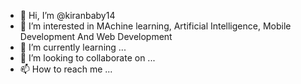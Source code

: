- 👋 Hi, I’m @kiranbaby14
- 👀 I’m interested in MAchine learning, Artificial Intelligence, Mobile Development And Web Development
- 🌱 I’m currently learning ...
- 💞️ I’m looking to collaborate on ...
- 📫 How to reach me ...

<!---
kiranbaby14/kiranbaby14 is a ✨ special ✨ repository because its `README.md` (this file) appears on your GitHub profile.
You can click the Preview link to take a look at your changes.
--->
